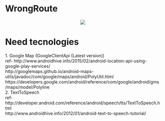 # WrongRoute


<div align="center"><img src="http://s28.postimg.org/cua5xqa9p/Wrong_Route.jpg"/></div>

<h1>Need tecnologies </h1>
1. Google Map (GoogleClientApi (Latest version)) <br>ref- http://www.androidhive.info/2015/02/android-location-api-using-google-play-services/ <br>
http://googlemaps.github.io/android-maps-utils/javadoc/com/google/maps/android/PolyUtil.html<br>
https://developers.google.com/android/reference/com/google/android/gms/maps/model/Polyline<br>
2.  TextToSpeech 
<br>ref- http://developer.android.com/reference/android/speech/tts/TextToSpeech.html<br>
http://www.androidhive.info/2012/01/android-text-to-speech-tutorial/<br>


